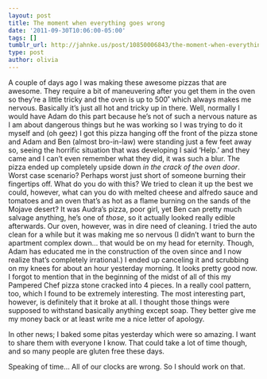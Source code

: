 ```yaml
---
layout: post
title: The moment when everything goes wrong
date: '2011-09-30T10:06:00-05:00'
tags: []
tumblr_url: http://jahnke.us/post/10850006843/the-moment-when-everything-goes-wrong
type: post
author: olivia
---
```


A couple of days ago I was making these awesome pizzas that are awesome. They require a bit of maneuvering after you get them in the oven so they’re a little tricky and the oven is up to 500˚ which always makes me nervous. Basically it’s just all hot and tricky up in there. Well, normally I would have Adam do this part because he’s not of such a nervous nature as I am about dangerous things but he was working so I was trying to do it myself and (oh geez) I got this pizza hanging off the front of the pizza stone and Adam and Ben (almost bro-in-law) were standing just a few feet away so, seeing the horrific situation that was developing I said ‘Help.’ and they came and I can’t even remember what they did, it was such a blur. The pizza ended up completely upside down *in the crack of the oven door*. Worst case scenario? Perhaps worst just short of someone burning their fingertips off. What do you do with this? We tried to clean it up the best we could, however, what can you do with melted cheese and alfredo sauce and tomatoes and an oven that’s as hot as a flame burning on the sands of the Mojave desert? It was Audra’s pizza, poor girl, yet Ben can pretty much salvage anything, he’s one of *those*, so it actually looked really edible afterwards. Our oven, however, was in dire need of cleaning. I tried the auto clean for a while but it was making me so nervous (I didn’t want to burn the apartment complex down… that would be on my head for eternity. Though, Adam has educated me in the construction of the oven since and I now realize that’s completely irrational.) I ended up canceling it and scrubbing on my knees for about an hour yesterday morning. It looks pretty good now. I forgot to mention that in the beginning of the midst of all of this my Pampered Chef pizza stone cracked into 4 pieces. In a really cool pattern, too, which I found to be extremely interesting. The most interesting part, however, is definitely that it broke at all. I thought those things were supposed to withstand basically anything except soap. They better give me my money back or at least write me a nice letter of apology.

In other news; I baked some pitas yesterday which were so amazing. I want to share them with everyone I know. That could take a lot of time though, and so many people are gluten free these days. 

Speaking of time… All of our clocks are wrong. So I should work on that.
